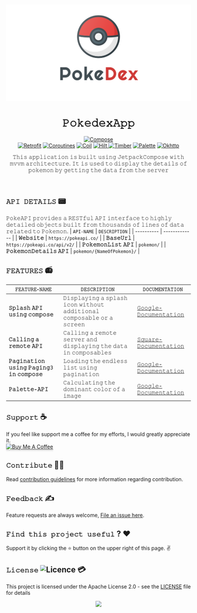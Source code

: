 ![cover](https://github.com/devrath/PokedexApp/blob/main/Assets/pokedex-banner.png)

<h1 align="center">𝙿𝚘𝚔𝚎𝚍𝚎𝚡𝙰𝚙𝚙</h1>

<p align="center">
 <a href="https://developer.android.com/jetpack/compose?gclid=Cj0KCQiAw8OeBhCeARIsAGxWtUw2SojaB2_FaWPo-5N7mF7XpiywxLMtbSsSEU4tioR1McTBLk9MnAQaAlXSEALw_wcB&gclsrc=aw.ds"><img alt="Compose" src="https://img.shields.io/badge/jetpack%20Compose-1.3.3-blue"/></a></br> 
  <a href="https://square.github.io/retrofit/"><img alt="Retrofit" src="https://img.shields.io/badge/Retrofit-2.9.0-brightgreen"/></a> 
  <a href="https://kotlinlang.org/docs/coroutines-overview.html"><img alt="Coroutines" src="https://img.shields.io/badge/Coroutines-1.6.4-yellow"/></a> 
  <a href="https://coil-kt.github.io/coil/"><img alt="Coil" src="https://img.shields.io/badge/Coil-1.6.4-orange"/></a> 
  <a href="https://developer.android.com/training/dependency-injection/hilt-android"><img alt="Hilt" src="https://img.shields.io/badge/Hilt-2.44-red"/>
  </a>
  <a href="https://github.com/JakeWharton/timber"><img alt="Timber" src="https://img.shields.io/badge/Timber-5.0.1-yellowgreen"/></a> 
  <a href="https://developer.android.com/reference/androidx/palette/graphics/Palette"><img alt="Palette" src="https://img.shields.io/badge/Android%20palette-1.0.0-lightgrey"/></a> 
  <a href="https://square.github.io/okhttp/"><img alt="Okhttp" src="https://img.shields.io/badge/Okhttp-5.0.0--alpha.2-green"/></a> 
</p>



<p align="center">  𝚃𝚑𝚒𝚜 𝚊𝚙𝚙𝚕𝚒𝚌𝚊𝚝𝚒𝚘𝚗 𝚒𝚜 𝚋𝚞𝚒𝚕𝚝 𝚞𝚜𝚒𝚗𝚐 𝙹𝚎𝚝𝚙𝚊𝚌𝚔𝙲𝚘𝚖𝚙𝚘𝚜𝚎 𝚠𝚒𝚝𝚑 𝚖𝚟𝚟𝚖 𝚊𝚛𝚌𝚑𝚒𝚝𝚎𝚌𝚝𝚞𝚛𝚎. 𝙸𝚝 𝚒𝚜 𝚞𝚜𝚎𝚍 𝚝𝚘 𝚍𝚒𝚜𝚙𝚕𝚊𝚢 𝚝𝚑𝚎 𝚍𝚎𝚝𝚊𝚒𝚕𝚜 𝚘𝚏 𝚙𝚘𝚔𝚎𝚖𝚘𝚗 𝚋𝚢 𝚐𝚎𝚝𝚝𝚒𝚗𝚐 𝚝𝚑𝚎 𝚍𝚊𝚝𝚊 𝚏𝚛𝚘𝚖 𝚝𝚑𝚎 𝚜𝚎𝚛𝚟𝚎𝚛</p>
</br>



## **`𝙰𝙿𝙸 𝙳𝙴𝚃𝙰𝙸𝙻𝚂`** 📟

𝙿𝚘𝚔𝚎𝙰𝙿𝙸 𝚙𝚛𝚘𝚟𝚒𝚍𝚎𝚜 𝚊 𝚁𝙴𝚂𝚃𝚏𝚞𝚕 𝙰𝙿𝙸 𝚒𝚗𝚝𝚎𝚛𝚏𝚊𝚌𝚎 𝚝𝚘 𝚑𝚒𝚐𝚑𝚕𝚢 𝚍𝚎𝚝𝚊𝚒𝚕𝚎𝚍 𝚘𝚋𝚓𝚎𝚌𝚝𝚜 𝚋𝚞𝚒𝚕𝚝 𝚏𝚛𝚘𝚖 𝚝𝚑𝚘𝚞𝚜𝚊𝚗𝚍𝚜 𝚘𝚏 𝚕𝚒𝚗𝚎𝚜 𝚘𝚏 𝚍𝚊𝚝𝚊 𝚛𝚎𝚕𝚊𝚝𝚎𝚍 𝚝𝚘 𝙿𝚘𝚔𝚎𝚖𝚘𝚗.
| `𝙰𝙿𝙸-𝙽𝙰𝙼𝙴` | `𝙳𝙴𝚂𝙲𝚁𝙸𝙿𝚃𝙸𝙾𝙽` |
| ---------- | ------------- |
| **𝚆𝚎𝚋𝚜𝚒𝚝𝚎** | `https://pokeapi.co/` |
| **𝙱𝚊𝚜𝚎𝚄𝚛𝚕** | `https://pokeapi.co/api/v2/` |
| **𝙿𝚘𝚔𝚎𝚖𝚘𝚗𝙻𝚒𝚜𝚝 𝙰𝙿𝙸** | `pokemon/` |
| **𝙿𝚘𝚔𝚎𝚖𝚘𝚗𝙳𝚎𝚝𝚊𝚒𝚕𝚜 𝙰𝙿𝙸** | `pokemon/{NameOfPokemon}/` |


## **`𝙵𝙴𝙰𝚃𝚄𝚁𝙴𝚂`** 📻
| `𝙵𝙴𝙰𝚃𝚄𝚁𝙴-𝙽𝙰𝙼𝙴` | `𝙳𝙴𝚂𝙲𝚁𝙸𝙿𝚃𝙸𝙾𝙽` | `𝙳𝙾𝙲𝚄𝙼𝙴𝙽𝚃𝙰𝚃𝙸𝙾𝙽` |
| -------------- | ------------ | --------------- |
| **𝚂𝚙𝚕𝚊𝚜𝚑 𝙰𝙿𝙸 𝚞𝚜𝚒𝚗𝚐 𝚌𝚘𝚖𝚙𝚘𝚜𝚎** | 𝙳𝚒𝚜𝚙𝚕𝚊𝚢𝚒𝚗𝚐 𝚊 𝚜𝚙𝚕𝚊𝚜𝚑 𝚒𝚌𝚘𝚗 𝚠𝚒𝚝𝚑𝚘𝚞𝚝 𝚊𝚍𝚍𝚒𝚝𝚒𝚘𝚗𝚊𝚕 𝚌𝚘𝚖𝚙𝚘𝚜𝚊𝚋𝚕𝚎 𝚘𝚛 𝚊 𝚜𝚌𝚛𝚎𝚎𝚗 | [𝙶𝚘𝚘𝚐𝚕𝚎-𝙳𝚘𝚌𝚞𝚖𝚎𝚗𝚝𝚊𝚝𝚒𝚘𝚗](https://developer.android.com/develop/ui/views/launch/splash-screen/migrate) |
| **𝙲𝚊𝚕𝚕𝚒𝚗𝚐 𝚊 𝚛𝚎𝚖𝚘𝚝𝚎 𝙰𝙿𝙸** | 𝙲𝚊𝚕𝚕𝚒𝚗𝚐 𝚊 𝚛𝚎𝚖𝚘𝚝𝚎 𝚜𝚎𝚛𝚟𝚎𝚛 𝚊𝚗𝚍 𝚍𝚒𝚜𝚙𝚕𝚊𝚢𝚒𝚗𝚐 𝚝𝚑𝚎 𝚍𝚊𝚝𝚊 𝚒𝚗 𝚌𝚘𝚖𝚙𝚘𝚜𝚊𝚋𝚕𝚎𝚜 | [𝚂𝚚𝚞𝚊𝚛𝚎-𝙳𝚘𝚌𝚞𝚖𝚎𝚗𝚝𝚊𝚝𝚒𝚘𝚗](https://square.github.io/retrofit/) |
| **𝙿𝚊𝚐𝚒𝚗𝚊𝚝𝚒𝚘𝚗 𝚞𝚜𝚒𝚗𝚐 𝙿𝚊𝚐𝚒𝚗𝚐𝟹 𝚒𝚗 𝚌𝚘𝚖𝚙𝚘𝚜𝚎** | 𝙻𝚘𝚊𝚍𝚒𝚗𝚐 𝚝𝚑𝚎 𝚎𝚗𝚍𝚕𝚎𝚜𝚜 𝚕𝚒𝚜𝚝 𝚞𝚜𝚒𝚗𝚐 𝚙𝚊𝚐𝚒𝚗𝚊𝚝𝚒𝚘𝚗 | [𝙶𝚘𝚘𝚐𝚕𝚎-𝙳𝚘𝚌𝚞𝚖𝚎𝚗𝚝𝚊𝚝𝚒𝚘𝚗](https://developer.android.com/jetpack/androidx/releases/paging) |
| **𝙿𝚊𝚕𝚎𝚝𝚝𝚎-𝙰𝙿𝙸** | 𝙲𝚊𝚕𝚌𝚞𝚕𝚊𝚝𝚒𝚗𝚐 𝚝𝚑𝚎 𝚍𝚘𝚖𝚒𝚗𝚊𝚗𝚝 𝚌𝚘𝚕𝚘𝚛 𝚘𝚏 𝚊 𝚒𝚖𝚊𝚐𝚎 | [𝙶𝚘𝚘𝚐𝚕𝚎-𝙳𝚘𝚌𝚞𝚖𝚎𝚗𝚝𝚊𝚝𝚒𝚘𝚗](https://developer.android.com/reference/androidx/palette/graphics/Palette) |


## **`𝚂𝚞𝚙𝚙𝚘𝚛𝚝`** ☕
If you feel like support me a coffee for my efforts, I would greatly appreciate it.</br>
<a href="https://www.buymeacoffee.com/devrath" target="_blank"><img src="https://www.buymeacoffee.com/assets/img/custom_images/yellow_img.png" alt="Buy Me A Coffee" style="height: 41px !important;width: 174px !important;box-shadow: 0px 3px 2px 0px rgba(190, 190, 190, 0.5) !important;-webkit-box-shadow: 0px 3px 2px 0px rgba(190, 190, 190, 0.5) !important;" ></a>

## **`𝙲𝚘𝚗𝚝𝚛𝚒𝚋𝚞𝚝𝚎`** 🙋‍♂️
Read [contribution guidelines](CONTRIBUTING.md) for more information regarding contribution.

## **`𝙵𝚎𝚎𝚍𝚋𝚊𝚌𝚔`** ✍️ 
Feature requests are always welcome, [File an issue here](https://github.com/devrath/PokedexApp/issues/new).

## **`𝙵𝚒𝚗𝚍 𝚝𝚑𝚒𝚜 𝚙𝚛𝚘𝚓𝚎𝚌𝚝 𝚞𝚜𝚎𝚏𝚞𝚕`** ? ❤️
Support it by clicking the ⭐ button on the upper right of this page. ✌️

## **`𝙻𝚒𝚌𝚎𝚗𝚜𝚎`** ![Licence](https://img.shields.io/github/license/google/docsy) :credit_card:
This project is licensed under the Apache License 2.0 - see the [LICENSE](https://github.com/devrath/PokedexApp/blob/main/LICENSE) file for details


<p align="center">
<a><img src="https://forthebadge.com/images/badges/built-for-android.svg"></a>
</p>
